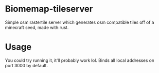 # Biomemap-tileserver
Simple osm rastertile server which generates osm compatible
tiles off of a minecraft seed, made with rust.

# Usage
You could try running it, it'll probably work lol. Binds
all local addresses on port 3000 by default.
